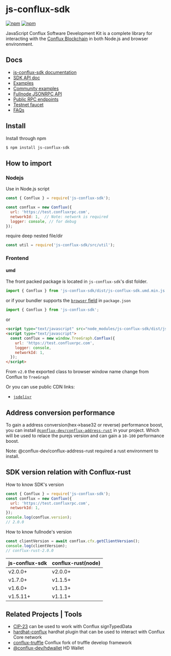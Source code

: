 # js-conflux-sdk

[![npm](https://img.shields.io/npm/v/js-conflux-sdk.svg)](https://www.npmjs.com/package/js-conflux-sdk)
[![npm](https://img.shields.io/npm/dm/js-conflux-sdk.svg)](https://www.npmjs.com/package/js-conflux-sdk)

JavaScript Conflux Software Development Kit is a complete library for interacting with the [Conflux Blockchain](https://developer.confluxnetwork.org/) in both Node.js and browser environment.

## Docs

* [js-conflux-sdk documentation](https://docs.confluxnetwork.org/js-conflux-sdk)
* [SDK API doc](./docs/api/README.md)
* [Examples](./example/README.md)
* [Community examples](https://github.com/conflux-fans/js-sdk-example)
* [Fullnode JSONRPC API](https://developer.confluxnetwork.org/conflux-doc/docs/json_rpc)
* [Public RPC endpoints](https://developer.confluxnetwork.org/sdks-and-tools/en/conflux_rpcs)
* [Testnet faucet](https://faucet.confluxnetwork.org/)
* [FAQs](./docs/FAQs.md)

## Install

Install through npm

```sh
$ npm install js-conflux-sdk
```

## How to import

### Nodejs

Use in Node.js script

```javascript
const { Conflux } = require('js-conflux-sdk');

const conflux = new Conflux({
  url: 'https://test.confluxrpc.com',
  networkId: 1,  // Note: network is required
  logger: console, // for debug
});
```

require deep nested file/dir

```javascript
const util = require('js-conflux-sdk/src/util');
```

### Frontend

#### umd

The front packed package is located in `js-conflux-sdk`'s dist folder.

```javascript
import { Conflux } from 'js-conflux-sdk/dist/js-conflux-sdk.umd.min.js';
```

or if your bundler supports the [`browser` field](https://docs.npmjs.com/files/package.json#browser) in `package.json`

```javascript
import { Conflux } from 'js-conflux-sdk';
```

or

```html
<script type="text/javascript" src="node_modules/js-conflux-sdk/dist/js-conflux-sdk.umd.min.js"></script>
<script type="text/javascript">
  const conflux = new window.TreeGraph.Conflux({
    url: 'https://test.confluxrpc.com',
    logger: console,
    networkId: 1,
  });
</script>
```

From `v2.0` the exported class to browser window name change from Conflux to `TreeGraph`

Or you can use public CDN links:

* [`jsdelivr`](https://cdn.jsdelivr.net/npm/js-conflux-sdk/dist/js-conflux-sdk.umd.min.js)

## Address conversion performance

To gain a address conversion(hex->base32 or reverse) performance boost, you can install [`@conflux-dev/conflux-address-rust`](https://github.com/conflux-fans/conflux-address-rust-binding) in your project. Which will be used to relace the purejs version and can gain a `10-100` performance boost.

Note: @conflux-dev/conflux-address-rust required a rust environment to install.

## SDK version relation with Conflux-rust

How to know SDK's version

```js
const { Conflux } = require('js-conflux-sdk');
const conflux = new Conflux({
  url: 'https://test.confluxrpc.com',
  networkId: 1,
});
console.log(conflux.version);
// 2.0.0
```

How to know fullnode's version

```js
const clientVersion = await conflux.cfx.getClientVersion();
console.log(clientVersion);
// conflux-rust-2.0.0
```

js-conflux-sdk | conflux-rust(node)
-------------- | -------------
v2.0.0+        | v2.0.0+
v1.7.0+        | v1.1.5+
v1.6.0+        | v1.1.3+
v1.5.11+       | v1.1.1+

## Related Projects | Tools

* [CIP-23](https://github.com/conflux-fans/cip-23) can be used to work with Conflux signTypedData
* [hardhat-conflux](https://github.com/conflux-chain/hardhat-conflux) hardhat plugin that can be used to interact with Conflux Core network
* [conflux-truffle](https://github.com/conflux-chain/conflux-truffle) Conflux fork of truffle develop framework
* [@conflux-dev/hdwallet](https://github.com/Conflux-Chain/ts-conflux-sdk/tree/main/packages/hdwallet) HD Wallet
